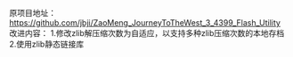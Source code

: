原项目地址：https://github.com/jbji/ZaoMeng_JourneyToTheWest_3_4399_Flash_Utility
改进内容：
1.修改zlib解压缩次数为自适应，以支持多种zlib压缩次数的本地存档
2.使用zlib静态链接库
